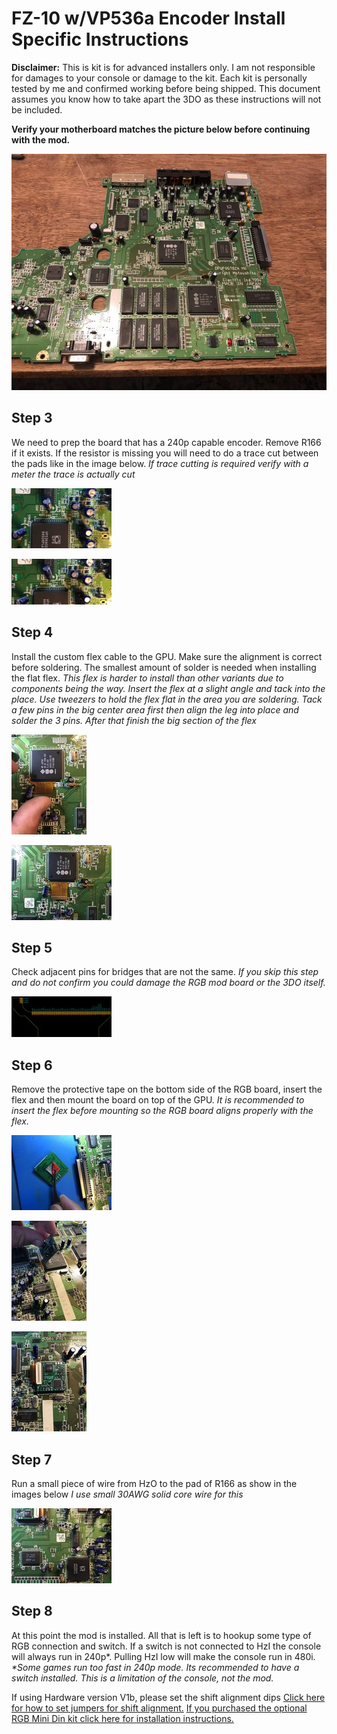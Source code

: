 
# FZ-10 w/VP536a Encoder Install Specific Instructions

**Disclaimer:**
 This is kit is for advanced installers only. I am not responsible for damages to your console or damage to the kit.  Each kit is personally tested by me and confirmed working before being shipped.  This document assumes you know how to take apart the 3DO as these instructions will not be included. 

**Verify your motherboard matches the picture below before continuing with the mod.**

[![](./images/8AzoO7Slc4ca.jpg?1)](./images/8AzoO7Sc4ca.jpg?1)

## Step 3
 We need to prep the board that has a 240p capable encoder. Remove R166 if it exists. If the resistor is missing you will need to do a trace cut between the pads like in the image below.
*If trace cutting is required verify with a meter the trace is actually cut*

[![](./images/k8a9vnKt.jpg)](./images/k8a9vnK.png)

[![](./images/890k83yt.jpg)](./images/890k83y.png)

## Step 4
 Install the custom flex cable to the GPU.  Make sure the alignment is correct before soldering. The smallest amount of solder is needed when installing the flat flex.
*This flex is harder to install than other variants due to components being the way. Insert the flex at a slight angle and tack into the place.  Use tweezers to hold the flex flat in the area you are soldering.*
*Tack a few pins in the big center area first then align the leg into place and solder the 3 pins. After that finish the big section of the flex*

[![](./images/VRGX4Axt.jpg)](./images/VRGX4Ax.jpg)

[![](./images/O7bsB9ntc4ca.jpg?1)](./images/O7bsB9nc4ca.jpg?1)

## Step 5
 Check adjacent pins for bridges that are not the same.
*If you skip this step and do not confirm you could damage the RGB mod board or the 3DO itself.*

[![](./images/vuAossqt.jpg)](./images/vuAossq.png)


## Step 6
 Remove the protective tape on the bottom side of the RGB board, insert the flex and then mount the board on top of the GPU.
*It is recommended to insert the flex before mounting so the RGB board aligns properly with the flex.*

[![](./images/OELE7mrt.jpg)](./images/OELE7mr.jpg)

[![](./images/7JpxPNYt.jpg)](./images/7JpxPNY.jpg)

[![](./images/vWzo3OLt.jpg)](./images/vWzo3OL.jpg)


## Step 7
 Run a small piece of wire from HzO to the pad of R166 as show in the images below
*I use small 30AWG solid core wire for this*

[![](./images/GCCpsByt.jpg)](./images/GCCpsBy.jpg)


## Step 8
 At this point the mod is installed.  All that is left is to hookup some type of RGB connection and switch.  If a switch is not connected to HzI the console will always run in 240p\*. Pulling HzI low will make the console run in 480i. 
*\*Some games run too fast in 240p mode.  Its recommended to have a switch installed. This is a limitation of the console, not the mod.*


If using Hardware version V1b, please set the shift alignment dips [Click here for how to set jumpers for shift alignment.](3do_shift.md)
[If you purchased the optional RGB Mini Din kit click here for installation instructions.](3do_minidin.md)